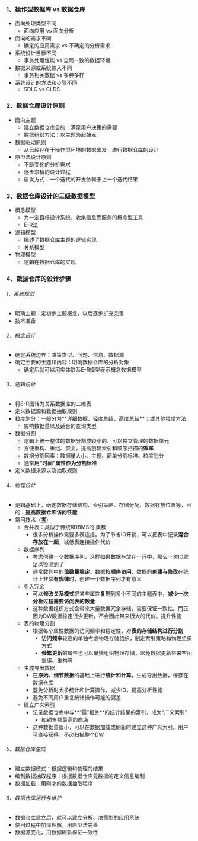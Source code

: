 ### 1、操作型数据库 vs 数据仓库

- 面向处理类型不同
  - 面向应用 vs 面向分析
- 面向的需求不同
  - 确定的应用需求 vs 不确定的分析需求
- 系统设计目标不同
  - 事务处理性能 vs 全局一致的数据环境
- 数据来源或系统输入不同
  - 事务相关数据 vs 多种多样
- 系统设计的方法和步骤不同
  - SDLC vs CLDS

### 2、数据仓库设计原则

- 面向主题
  - 建立数据仓库目的：满足用户决策的需要
  - 数据组织方法：以主题为起始点
- 数据驱动原则
  - 从已经存在于操作型环境的数据出发，进行数据仓库的设计
- 原型法设计原则
  - 不断变化的分析需求
  - 逐步求精的设计过程
  - 启发方式：一个迭代的开发依赖于上一个迭代结果

### 3、数据仓库设计的三级数据模型

- 概念模型
  - 为一定目标设计系统、收集信息而服务的概念型工具
  - E-R法
- 逻辑模型
  - 描述了数据仓库主题的逻辑实现
  - 关系模型
- 物理模型
  - 逻辑在数据仓库的实现

### 4、数据仓库的设计步骤

###### 1、系统规划

- 明确主题：定初步主题概念，以后逐步扩充完善
- 技术准备

###### 2、概念设计

- 确定系统边界：决策类型、问题、信息、数据源
- 确定主要的主题和内容：明确数据仓库的分析对象
  - 确定后就可以用实体联系E-R模型表示概念数据模型

###### 3、逻辑设计

- 将E-R图转为关系数据库的二维表
- 定义数据源和数据抽取规则
- 粒度划分：一般分为**<u>详细数据、轻度总结、高度总结</u>**；或其他粒度方法
  - 影响数据量以及适合的查询类型
- 数据分割
  - 逻辑上统一整体的数据分割成较小的、可以独立管理的数据单元
  - 方便重构、重组、恢复，提高创建索引和顺序扫描的**效率**
  - 数据分割因素：数据量大小、主题、简单分割标准、粒度划分
  - 通常**用“时间”属性作为分割标准**
- 定义数据来源以及抽取规则

###### 4、物理设计

- 逻辑基础上，确定数据存储结构、索引策略、存储分配、数据存放位置等，目的：**提高数据仓库访问性能**
- 常用技术（**<u>考</u>**）
  - 合并表：类似于传统RDBMS的 集簇
    - 很多分析操作需要多表连接。为了节省IO开销，可以把表中记录**混合存放在一起**，减低表连接操作代价
  - 数据序列
    - 考虑创建一个数据序列，这样如果数据存放在一行中，那么一次IO就足以检测到了
    - 通常数列中的**值数量稳定**、数据按**顺序访问**、数据的**创建与修改**在统计上非常**有规律**时，创建一个数据序列才有意义
  - 引入冗余
    - 可以**修改关系模式**把某些属性**复制**到多个不同的主题表中，**减少一次分析过程需要访问表的数量**
    - 这种数据组织方式会带来大量数据冗余存储，需要保证一致性。而正因为DW数据稳定很少更新，不会因此带来很大的代价。提升性能
  - 表的物理分割
    - 根据每个属性数据的访问频率和稳定性，对**表的存储结构进行分割**
      - **访问频率**较高的单独考虑物理存储组织，制定索引策略和物理组织方式
      - **频繁更新**的属性也可以单独组织物理存储，以免数据更新带来空间重组、重构等
  - 生成导出数据
    - 在**原始、细节数据**的基础上进行**统计和计算**，生成导出数据，保存在数据仓库
    - 避免分析时太多统计和计算操作，减少IO，提高分析性能
    - 避免不同用户重复统计操作可能的偏差
  - 建立广义索引
    - 记录数据仓库中与**“最”相关**的统计结果的索引，成为“广义索引”
      - 如销售额最高的商店
    - 这种数据量很小，可以在数据加载或刷新时建立这种广义索引。用户可直接获得，不必扫描整个DW

###### 5、数据仓库生成

- 建立数据模式：根据逻辑和物理的结果
- 编制数据抽取程序：根据数据仓库元数据的定义信息编制
- 数据加载：用刚才的数据抽取程序

###### 6、数据仓库运行与维护

- 数据仓库建立后，就可以建立分析、决策型的应用系统
- 使用过程中加深理解，用原型法完善
- 数据源变化，用数据刷新保证一致性